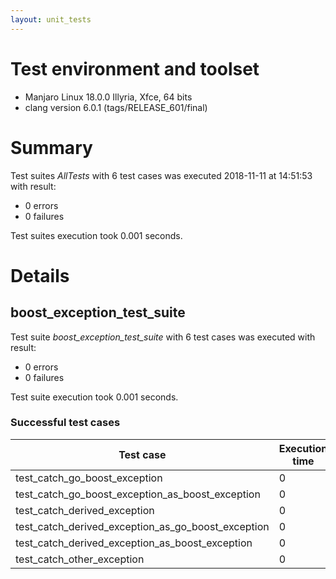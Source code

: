 ```yaml
---
layout: unit_tests
---
```


# Test environment and toolset 

* Manjaro Linux 18.0.0 Illyria, Xfce, 64 bits
* clang version 6.0.1 (tags/RELEASE_601/final)

# Summary

Test suites *AllTests* with 6 test cases was executed 2018-11-11 at 14:51:53 with result:

* 0 errors
* 0 failures

Test suites execution took 0.001 seconds.

# Details

## boost_exception_test_suite

Test suite *boost_exception_test_suite* with 6 test cases was executed with result:

* 0 errors
* 0 failures

Test suite execution took 0.001 seconds.

### Successful test cases

Test case|Execution time
-|-
test_catch_go_boost_exception | 0
test_catch_go_boost_exception_as_boost_exception | 0
test_catch_derived_exception | 0
test_catch_derived_exception_as_go_boost_exception | 0
test_catch_derived_exception_as_boost_exception | 0
test_catch_other_exception | 0
